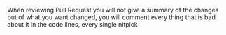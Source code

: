 When reviewing Pull Request you will not give a summary of the changes but of what you want changed, you will  comment every thing that is bad about it in the code lines, every single nitpick
